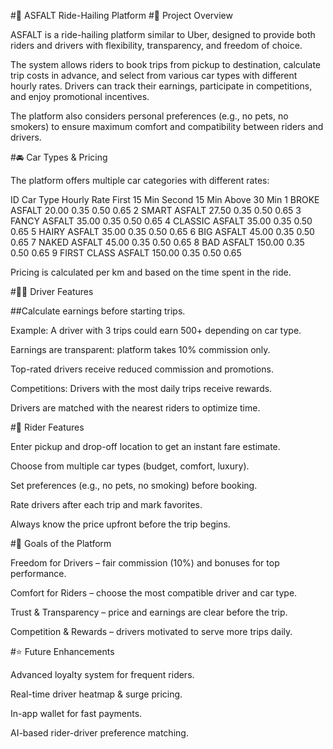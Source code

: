 #🚖 ASFALT Ride-Hailing Platform
#📌 Project Overview

ASFALT is a ride-hailing platform similar to Uber, designed to provide both riders and drivers with flexibility, transparency, and freedom of choice.

The system allows riders to book trips from pickup to destination, calculate trip costs in advance, and select from various car types with different hourly rates. Drivers can track their earnings, participate in competitions, and enjoy promotional incentives.

The platform also considers personal preferences (e.g., no pets, no smokers) to ensure maximum comfort and compatibility between riders and drivers.

#🚘 Car Types & Pricing

The platform offers multiple car categories with different rates:

ID	Car Type	Hourly Rate	First 15 Min	Second 15 Min	Above 30 Min
1	BROKE ASFALT	20.00	0.35	0.50	0.65
2	SMART ASFALT	27.50	0.35	0.50	0.65
3	FANCY ASFALT	35.00	0.35	0.50	0.65
4	CLASSIC ASFALT	35.00	0.35	0.50	0.65
5	HAIRY ASFALT	35.00	0.35	0.50	0.65
6	BIG ASFALT	45.00	0.35	0.50	0.65
7	NAKED ASFALT	45.00	0.35	0.50	0.65
8	BAD ASFALT	150.00	0.35	0.50	0.65
9	FIRST CLASS ASFALT	150.00	0.35	0.50	0.65

Pricing is calculated per km and based on the time spent in the ride.

#🧑‍✈️ Driver Features

##Calculate earnings before starting trips.

Example: A driver with 3 trips could earn 500+ depending on car type.

Earnings are transparent: platform takes 10% commission only.

Top-rated drivers receive reduced commission and promotions.

Competitions: Drivers with the most daily trips receive rewards.

Drivers are matched with the nearest riders to optimize time.

#🚗 Rider Features

Enter pickup and drop-off location to get an instant fare estimate.

Choose from multiple car types (budget, comfort, luxury).

Set preferences (e.g., no pets, no smoking) before booking.

Rate drivers after each trip and mark favorites.

Always know the price upfront before the trip begins.

#🎯 Goals of the Platform

Freedom for Drivers – fair commission (10%) and bonuses for top performance.

Comfort for Riders – choose the most compatible driver and car type.

Trust & Transparency – price and earnings are clear before the trip.

Competition & Rewards – drivers motivated to serve more trips daily.

#⭐ Future Enhancements

Advanced loyalty system for frequent riders.

Real-time driver heatmap & surge pricing.

In-app wallet for fast payments.

AI-based rider-driver preference matching.
